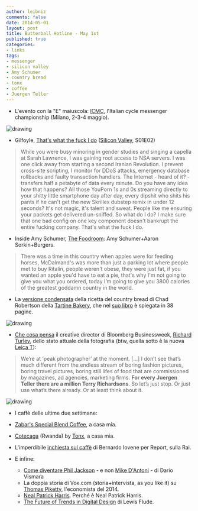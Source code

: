 ```yaml
---
author: leibniz
comments: false
date: 2014-05-01
layout: post
title: Butterball Hotline - May 1st 
published: true
categories:
- links
tags:
- messenger
- silicon valley
- Amy Schumer
- country bread
- tonx
- coffee
- Juergen Teller
---
```


- L'evento con la "E" maiuscola: [ICMC](http://www.icmc2014.com/), l'Italian cycle messenger championship (Milano, 2-3-4 maggio).

![drawing](https://distilleryimage0.s3.amazonaws.com/944f46eed12611e393060002c954a09c_8.jpg)

- Gilfoyle, [That's what the fuck I do](https://www.youtube.com/watch?v=XLA3gVl2IC4) ([Silicon Valley](https://en.wikipedia.org/wiki/Silicon_Valley_(TV_series)), S01E02)
>While you were busy minoring in gender studies and singing a capella at Sarah Lawrence, I was gaining root access to NSA servers. I was one click away from starting a second Iranian Revolution. I prevent cross-site scripting, I monitor for DDoS attacks, emergency database rollbacks and faulty transaction handlers. 
The Internet - heard of it? - transfers half a petabyte of data every minute. Do you have any idea how that happens? All those YouPorn 1s and 0s streaming directly to your shitty little smartphone day after day, every dipshit who shits his pants if he can't get the new Skrillex dubstep remix in under 12 seconds? It's not magic, it's talent and sweat. People like me ensuring your packets get delivered un-sniffed.
So what do I do? I make sure that one bad config on one key component doesn't bankrupt the entire fucking company.
That's what the fuck I do.

- Inside Amy Schumer, [The Foodroom](https://www.youtube.com/watch?v=lDk5wDBR3hA): Amy Schumer+Aaron Sorkin+Burgers.
> There was a time in this country when apples were for feeding horses, McDalmand's was more than just a parking lot where people met to buy Ritalin, people weren't obese, they were just fat, if you wanted an apple you'd have to eat a pie, that's why I'm not going to give you what you ordered, today I’m going to give you 3800 calories of the greatest goddamn country in the world.

- La [versione condensata](http://www.nytimes.com/recipes/1016277/tartines-country-bread.html) della ricetta del country bread di Chad Robertson della [Tartine Bakery](http://www.tartinebakery.com/), che nel [suo libro](http://www.amazon.com/Tartine-Bread-Chad-Robertson-ebook/dp/B00F8H0FNW/ref=la_B001JS68WQ_1_1?s=books&ie=UTF8&qid=1398974405&sr=1-1) è spiegata in 38 pagine.

![drawing](https://1.bp.blogspot.com/_lH3xaBkO6OQ/TTQAZu4OsgI/AAAAAAAAACk/GhpMoO1bx7w/s1600/tartine-bread-cover-web.jpg)

- [Che cosa pensa](http://soupsoup.tumblr.com/post/83726564481/were-at-peak-photographer-at-the-moment-there) il creative director di Bloomberg Businessweek, [Richard Turley](http://www.businessweek.com/authors/52396-richard-turley), dello stato attuale della fotografia (btw, quella sotto è la nuova [Leica T](http://en.leica-camera.com/Photography/T-System/Leica-T)):

>We’re at ‘peak photographer’ at the moment. [...] I don’t see that’s much different from the endless stream of boring fashion pictures, boring travel pictures, boring still lifes of food that are commissioned by magazines, ad agencies, marketing firms. **For every Juergen Teller there are a million Terry Richardsons**. So let’s just stop. Or just use what’s there already. Or at least think about it.

![drawing](http://www.imaging-resource.com/PRODS/leica-t/Z-LEICA-T-MOUNT-L.JPG)

- I caffè delle ultime due settimane:
 - [Zabar's Special Blend Coffee](http://www.zabars.com/on/demandware.store/Sites-Zabars-Site/default/Link-Product?pid=1110001&cgid=Light_Roast_Coffee), a casa mia.
 - [Cotecaga](https://tonx.org/releases/cotecaga) (Rwanda) by [Tonx](https://tonx.org/u/leibniz), a casa mia.
 - L'imperdibile [inchiesta sul caffè](http://www.report.rai.it/dl/Report/puntata/ContentItem-56d1b2c3-35ab-4dc5-bc6c-f492adf4b3a5.html) di Bernardo Iovene per Report, sulla Rai.


- E infine:
  - [Come diventare Phil Jackson](http://www.ultimouomo.com/come-diventare-phil-jackson/) - e non [Mike D'Antoni](http://www.sbnation.com/nba/2014/4/30/5670068/mike-dantoni-resigns-los-angeles-lakers-head-coach) - di Dario Vismara
  - La doppia storia di Vox.com (storia+intervista, as you like it) su [Thomas Piketty](http://www.vox.com/2014/4/24/5643780/who-is-thomas-piketty), l'economista del 2014.
  - [Neal Patrick Harris](http://www.vulture.com/2014/04/neil-patrick-harris-interview-hedwig-angry-inch.html). Perché è Neal Patrick Harris.
  - [The Future of Trends in Digital Design](https://medium.com/i-m-h-o/a4795509f4cc) di Lewis Flude.
  
